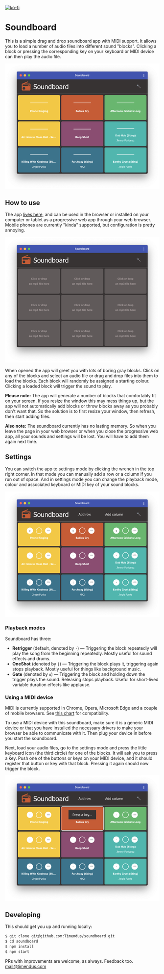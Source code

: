 [![ko-fi](https://ko-fi.com/img/githubbutton_sm.svg)](https://ko-fi.com/T6T0DOOWP)

# Soundboard

This is a simple drag and drop soundboard app with MIDI support. It allows you
to load a number of audio files into different sound "blocks". Clicking a block
or pressing the corresponding key on your keyboard or MIDI device can then play
the audio file.

![The soundboard app](screenshots/soundboard.png "The soundboard app")

## How to use

The app [lives here](https://timendus.github.io/soundboard/), and can be used in
the browser or installed on your computer or tablet as a progressive web app
through your web browser. Mobile phones are currently "kinda" supported, but
configuration is pretty annoying.

![The soundboard app](screenshots/empty.png "A boring, uninitialized soundboard")

When opened the app will greet you with lots of boring gray blocks. Click on any
of the blocks and select an audio file or drag and drop files into them to load
the blocks. Each block will randomly be assigned a starting colour. Clicking a
loaded block will trigger the sound to play.

**Please note:** The app will generate a number of blocks that comfortably fit
on your screen. If you resize the window this may mess things up, but the app
will not automatically add blocks or throw blocks away as you probably don't
want that. So the solution is to first resize your window, then refresh, then
start adding files.

**Also note:** The soundboard currently has no lasting memory. So when you leave
the page in your web browser or when you close the progressive web app, all your
sounds and settings will be lost. You will have to add them again next time.

## Settings

You can switch the app to settings mode by clicking the wrench in the top right
corner. In that mode you can manually add a row or a column if you run out of
space. And in settings mode you can change the playback mode, colour and
associated keyboard or MIDI key of your sound blocks.

![Settings mode](screenshots/settings.png "Settings mode")

### Playback modes

Soundboard has three:

* **Retrigger** (default, denoted by `-`) — Triggering the block repeatedly will
play the song from the beginning repeatedly. Mostly useful for sound effects and
drums.
* **OneShot** (denoted by `|`) — Triggering the block plays it, triggering again
stops playback. Mostly useful for things like background music.
* **Gate** (denoted by `o`) — Triggering the block and holding down the trigger
plays the sound. Releasing stops playback. Useful for short-lived variable
duration effects like applause.

### Using a MIDI device

MIDI is currently supported in Chrome, Opera, Microsoft Edge and a couple of
mobile browsers. See [this chart](https://caniuse.com/#feat=midi) for
compatibility.

To use a MIDI device with this soundboard, make sure it is a generic MIDI device
or that you have installed the necessary drivers to make your browser be able to
communicate with it. Then plug your device in before you start the soundboard.

Next, load your audio files, go to the settings mode and press the little
keyboard icon (the third circle) for one of the blocks. It will ask you to press
a key. Push one of the buttons or keys on your MIDI device, and it should
register that button or key with that block. Pressing it again should now
trigger the block.

![Settings mode](screenshots/midi.png "Assigning a key to a block")

## Developing

This should get you up and running locally:

```bash
$ git clone git@github.com:Timendus/soundboard.git
$ cd soundboard
$ npm install
$ npm start
```

PRs with improvements are welcome, as always. Feedback too. mail@timendus.com
